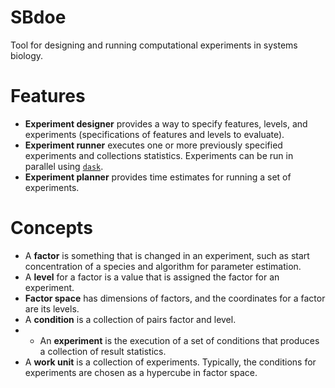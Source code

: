 # SBdoe
Tool for designing and running computational experiments in systems biology.

# Features
* **Experiment designer** provides a way to specify features, levels, and experiments (specifications of features and levels to evaluate).
* **Experiment runner** executes one or more previously specified experiments and collections statistics. Experiments can be run in parallel using [``dask``](https://www.dask.org/).
* **Experiment planner** provides time estimates for running a set of experiments.

# Concepts
* A **factor** is something that is changed in an experiment, such as start concentration of a species and algorithm for parameter estimation.
* A **level** for a factor is a value that is assigned the factor for an experiment.
* **Factor space** has dimensions of factors, and the coordinates for a factor are its levels.
* A **condition** is a collection of pairs factor and level.
* * An **experiment** is the execution of a set of conditions that produces a collection of result statistics.
* A **work unit** is a collection of experiments. Typically, the conditions for experiments are chosen as a hypercube in factor space.

